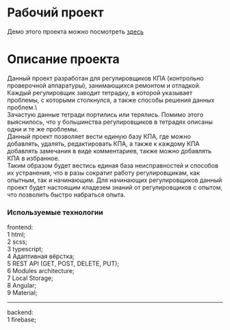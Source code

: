 # Рабочий проект
Демо этого проекта можно посмотреть [здесь](https://gregtstu.github.io/remarks-hosting/)

# Описание проекта
Данный проект разработан для регулировщиков КПА (контрольно проверочной аппаратуры), занимающихся ремонтом и отладкой.\
Каждый регулировщик заводит тетрадку, в которой указывает проблемы, с которыми столкнулся, а также способы решения данных проблем.\  
Зачастую данные тетради портились или терялись. Помимо этого выяснилось, что у большинства регулировщиков в тетрадях описаны одни и те же проблемы.\
Данный проект позволяет вести единую базу КПА, где можно добавлять, удалять, редактировать КПА, а также к каждому КПА добавлять замечания в виде комментариев, также можно добавлять КПА в избранное.\
Таким образом будет вестись единая база неисправностей и способов их устранения, что в разы сократит работу регулировщикам, как опытным, так и начинающим. Для начинающих регулировщиков данный проект будет настоящим кладезем знаний от регулировщиков с опытом, что позволить быстро набраться опыта.
### Используемые технологии

frontend:\
1 html;\
2 scss;\
3 typescript;\
4 Адаптивная вёрстка;\
5 REST API (GET, POST, DELETE, PUT);\
6 Modules architecture;\
7 Local Storage;\
8 Angular;\
9 Material;
***
backend:\
1 firebase;
